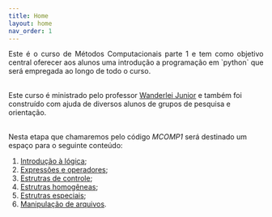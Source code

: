 ```yaml
---
title: Home
layout: home
nav_order: 1
---
```


<p align = "justify">Este é o curso de Métodos Computacionais parte 1 e tem como objetivo central oferecer aos alunos uma introdução a programação em `python` que será empregada ao longo de todo o curso.<br><br>

Este curso é ministrado pelo professor <a href="http://lattes.cnpq.br/2268506213083114">Wanderlei Junior</a> e também foi construído com ajuda de diversos alunos de grupos de pesquisa e orientação.<br><br>

Nesta etapa que chamaremos pelo código <i>MCOMP1</i> será destinado um espaço para o seguinte conteúdo:
</p>

<ol>
    <li><a href="https://wmpjrufg.github.io/MCOMP001/001-0.html">Introdução à lógica</a>;</li>
    <li><a href="https://wmpjrufg.github.io/MCOMP001/002-0.html">Expressões e operadores</a>;</li>
    <li><a href="https://wmpjrufg.github.io/MCOMP001/003-0.html">Estrutras de controle</a>;</li>
    <li><a href="https://wmpjrufg.github.io/MCOMP001/004-0.html">Estrutras homogêneas</a>;</li>
    <li><a href="https://wmpjrufg.github.io/MCOMP001/005-0.html">Estrutras especiais</a>;</li>
    <li><a href="https://wmpjrufg.github.io/MCOMP001/006-0.html">Manipulação de arquivos</a>.</li>
</ol>

